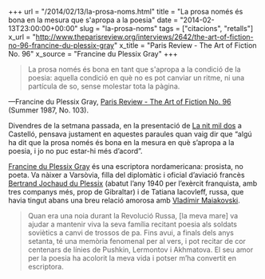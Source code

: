 +++
url = "/2014/02/13/la-prosa-noms.html"
title = "La prosa només és bona en la mesura que s'apropa a la poesia"
date = "2014-02-13T23:00:00+00:00"
slug = "la-prosa-noms"
tags = ["citacions", "retalls"]
x_url = "http://www.theparisreview.org/interviews/2642/the-art-of-fiction-no-96-francine-du-plessix-gray"
x_title = "Paris Review - The Art of Fiction No. 96"
x_source = "Francine du Plessix Gray"
+++

> La prosa només és bona en tant que s'apropa a la condició de la poesia: aquella condició en què no es pot canviar un ritme, ni una partícula de so, sense molestar tota la pàgina.

—Francine du Plessix Gray, [Paris Review - The Art of Fiction No. 96](http://www.theparisreview.org/interviews/2642/the-art-of-fiction-no-96-francine-du-plessix-gray) (Summer 1987, No. 103).

Divendres de la setmana passada, en la presentació de [La nit mil dos](http://carlesbellver.net/llibres/lanitmildos) a Castelló, pensava justament en aquestes paraules quan vaig dir que “algú ha dit que la prosa només és bona en la mesura en què s’apropa a la poesia, i jo no puc estar-hi més d’acord”.

[Francine du Plessix Gray](http://en.wikipedia.org/wiki/Francine_du_Plessix_Gray) és una escriptora nordamericana: prosista, no poeta. Va nàixer a Varsòvia, filla del diplomàtic i oficial d’aviació francès [Bertrand Jochaud du Plessix](http://www.ordredelaliberation.fr/fr_compagnon/310.html) (abatut l’any 1940 per l’exèrcit franquista, amb tres companys més, prop de Gibraltar) i de Tatiana Iacovleff, russa, que havia tingut abans una breu relació amorosa amb [Vladímir Maiakovski](http://ca.wikipedia.org/wiki/Vlad%C3%ADmir_Maiakovski). 

> Quan era una noia durant la Revolució Russa, [la meva mare] va ajudar a mantenir viva la seva família recitant poesia als soldats soviètics a canvi de trossos de pa. Fins avui, a finals dels anys setanta, té una memòria fenomenal per al vers, i pot recitar de cor centenars de línies de Pushkin, Lermontov i Akhmatova. El seu amor per la poesia ha acolorit la meva vida i potser m’ha convertit en escriptora.

